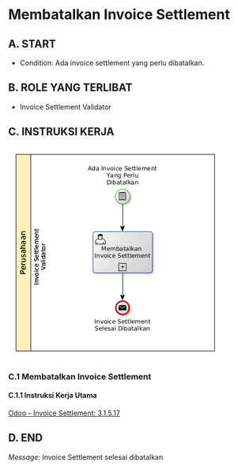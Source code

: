 # Membatalkan Invoice Settlement

## <a name="input">A. START</a>

* Condition: Ada invoice settlement yang perlu dibatalkan.

## <a name="role">B. ROLE YANG TERLIBAT</a>

* Invoice Settlement Validator

## <a name="instruksi">C. INSTRUKSI KERJA</a>

![](../img/prosedur-kerja/membatalkan-invoice-settlement.png)

### C.1 Membatalkan Invoice Settlement

#### C.1.1 Instruksi Kerja Utama

[Odoo - Invoice Settlement: 3.1.5.17](../transaksi/invoice-settlement/batal.md)

## <a name="input">D. END</a>

*Message*: Invoice Settlement selesai dibatalkan
